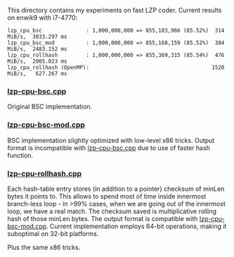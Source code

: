 [lzp-cpu-bsc.cpp]:        lzp-cpu-bsc.cpp
[lzp-cpu-bsc-mod.cpp]:    lzp-cpu-bsc-mod.cpp
[lzp-cpu-rollhash.cpp]:   lzp-cpu-rollhash.cpp


This directory contains my experiments on fast LZP coder. Current results on enwik9 with i7-4770:
```
lzp_cpu_bsc              : 1,000,000,000 => 855,183,966 (85.52%)  314 MiB/s,  3033.297 ms
lzp_cpu_bsc_mod          : 1,000,000,000 => 855,168,159 (85.52%)  384 MiB/s,  2483.152 ms
lzp_cpu_rollhash         : 1,000,000,000 => 855,369,315 (85.54%)  476 MiB/s,  2005.023 ms
lzp_cpu_rollhash (OpenMP):                                       1520 MiB/s,   627.267 ms
```

### [lzp-cpu-bsc.cpp]

Original BSC implementation.

### [lzp-cpu-bsc-mod.cpp]

BSC implementation slightly optimized with low-level x86 tricks. 
Output format is incompatible with [lzp-cpu-bsc.cpp] due to use of faster hash function.

### [lzp-cpu-rollhash.cpp]

Each hash-table entry stores (in addition to a pointer) checksum of minLen bytes it points to.
This allows to spend most of time inside innermost branch-less loop - in >99% cases, when we are going out
of the innermost loop, we have a real match. The checksum saved is multiplicative rolling hash
of those minLen bytes. The output format is compatible with [lzp-cpu-bsc-mod.cpp]. Current implementation
employs 64-bit operations, making it suboptimal on 32-bit platforms.

Plus the same x86 tricks.
